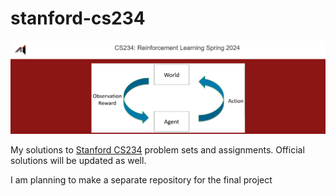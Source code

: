 # stanford-cs234

![banner](assets/banner.png)

My solutions to [Stanford CS234](https://web.stanford.edu/class/cs234/index.html) problem sets and assignments. Official solutions will be updated as well.

I am planning to make a separate repository for the final project

